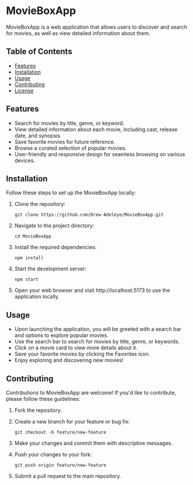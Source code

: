 # MovieBoxApp

MovieBoxApp is a web application that allows users to discover and search for movies, as well as view detailed information about them.

## Table of Contents

- [Features](#features)
- [Installation](#installation)
- [Usage](#usage)
- [Contributing](#contributing)
- [License](#license)

## Features

- Search for movies by title, genre, or keyword.
- View detailed information about each movie, including cast, release date, and synopsis.
- Save favorite movies for future reference.
- Browse a curated selection of popular movies.
- User-friendly and responsive design for seamless browsing on various devices.

## Installation

Follow these steps to set up the MovieBoxApp locally:

1. Clone the repository:

   ```shell
   git clone https://github.com/Drew-Adeleye/MovieBoxApp.git

   ```

2. Navigate to the project directory:

   ```shell
   cd MovieBoxApp

   ```

3. Install the required dependencies:

   ```shell
   npm install

   ```

4. Start the development server:

   ```shell
   npm start

   ```

5. Open your web browser and visit http://localhost:5173 to use the application locally.

## Usage

- Upon launching the application, you will be greeted with a search bar and options to explore popular movies.
- Use the search bar to search for movies by title, genre, or keywords.
- Click on a movie card to view more details about it.
- Save your favorite movies by clicking the Favorites icon.
- Enjoy exploring and discovering new movies!

## Contributing

Contributions to MovieBoxApp are welcome! If you'd like to contribute, please follow these guidelines:

1. Fork the repository.

2. Create a new branch for your feature or bug fix:

   ```shell
   git checkout -b feature/new-feature

   ```

3. Make your changes and commit them with descriptive messages.

4. Push your changes to your fork:

   ```shell
   git push origin feature/new-feature

   ```

5. Submit a pull request to the main repository.

